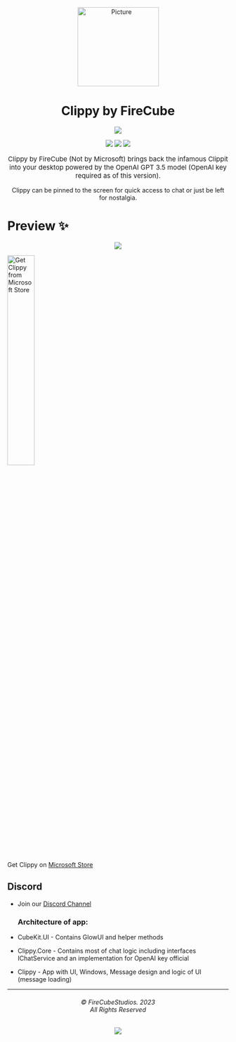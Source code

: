 <div align="center">
<img src="https://store-images.s-microsoft.com/image/apps.44246.14443762301762232.2ced24ff-d71a-4ad1-a73b-15e6c23bbd32.a6fa0dac-fd6f-4580-b258-6c9285a502e5?w=120" alt="Picture" style="display: block; margin: 0 auto; height: 180px;width:185px"/>
</div>

<div align="center">
<h1>Clippy by FireCube</h1>

<a href="https://github.com/FireCubeStudios/Clippy"><img src="https://img.shields.io/badge/Contributions-welcome-green"></a> 

<a href="https://github.com/FireCubeStudios/Clippy/issues"><img src="https://img.shields.io/github/issues/FireCubeStudios/Clippy"></a>
<a href="https://github.com/FireCubeStudios/Clippy/fork"><img src="https://img.shields.io/github/forks/FireCubeStudios/Clippy"></a>
<a href="https://github.com/FireCubeStudios/Clippy/stargazers/"><img src="https://img.shields.io/github/stars/FireCubeStudios/Clippy"></a>

<p style="font-size:15px;">Clippy by FireCube (Not by Microsoft) brings back the infamous Clippit into your desktop powered by the OpenAI GPT 3.5 model (OpenAI key required as of this version).

Clippy can be pinned to the screen for quick access to chat or just be left for nostalgia.</p>
</div>


# Preview ✨

<p align="center">
  <img align="center" src="https://store-images.s-microsoft.com/image/apps.58226.14443762301762232.2ced24ff-d71a-4ad1-a73b-15e6c23bbd32.9f9e3b96-c525-4243-b113-b74a61416117?h=2160">
  </p>


<a href="https://apps.microsoft.com/store/detail/clippy-by-firecube/9NWK37S35V5T"><img width="35%" src="https://raw.githubusercontent.com/FireCubeStudios/Protecc/711c253df88f36aa63f55b88bafae16a979c69e0/Assets/Get_it_from_Microsoft_Badge.svg" alt="Get Clippy from Microsoft Store"></a>
  
Get Clippy on [Microsoft Store](https://apps.microsoft.com/store/detail/clippy-by-firecube/9NWK37S35V5T)

## Discord
- Join our [Discord Channel](https://discord.gg/3WYcKat)
  
  ### Architecture of app:
- CubeKit.UI - Contains GlowUI and helper methods
- Clippy.Core - Contains most of chat logic including interfaces IChatService and an implementation for OpenAI key official
- Clippy - App with UI, Windows, Message design and logic of UI (message loading)

<hr>
<h6 align="center">© FireCubeStudios. 2023
<br>
All Rights Reserved</h6>
<p align="center">
	<a href="https://github.com/FireCubeStudios/Clippy/blob/master/LICENSE.txt"><img src="https://img.shields.io/static/v1.svg?style=for-the-badge&label=License&message=MIT&logoColor=d9e0ee&colorA=363a4f&colorB=b7bdf8"/></a>
</p>



